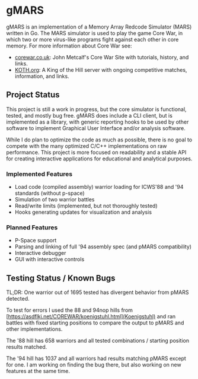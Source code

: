 # gMARS

gMARS is an implementation of a Memory Array Redcode Simulator (MARS) written in
Go. The MARS simulator is used to play the game Core War, in which two or more
virus-like programs fight against each other in core memory. For more
information about Core War see:

- [corewar.co.uk](https://corewar.co.uk/): John Metcalf's Core War Site with
   tutorials, history, and links.
- [KOTH.org](http://www.koth.org/): A King of the Hill server with ongoing
   competitive matches, information, and links.

## Project Status

This project is still a work in progress, but the core simulator is functional,
tested, and mostly bug free. gMARS does include a CLI client, but is implemented
as a library, with generic reporting hooks to be used by other software to
implement Graphical User Interface and/or analysis software.

While I do plan to optimize the code as much as possible, there is no goal to
compete with the many optimized C/C++ implementations on raw performance. This
project is more focused on readability and a stable API for creating interactive
applications for educational and analytical purposes.

### Implemented Features

- Load code (compiled assembly) warrior loading for ICWS'88 and '94 standards
   (without p-space)
- Simulation of two warrior battles
- Read/write limits (implemented, but not thoroughly tested)
- Hooks generating updates for visualization and analysis

### Planned Features

- P-Space support
- Parsing and linking of full '94 assembly spec (and pMARS compatibility)
- Interactive debugger
- GUI with interactive controls

## Testing Status / Known Bugs

TL;DR: One warrior out of 1695 tested has divergent behavior from pMARS
detected.

To test for errors I used the 88 and 94nop hills from
[https://asdflkj.net/COREWAR/koenigstuhl.html](Koenigstuhl) and ran battles with
fixed starting positions to compare the output to pMARS and other
implementations.

The '88 hill has 658 warriors and all tested combinations / starting position
results matched.

The '94 hill has 1037 and all warriors had results matching pMARS except for
one. I am working on finding the bug there, but also working on new features at
the same time.
